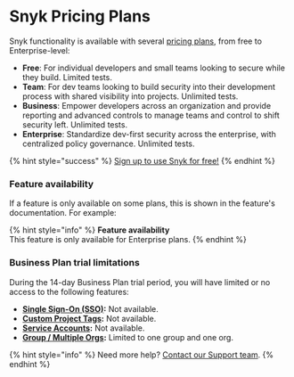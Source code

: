# Snyk Pricing Plans

Snyk functionality is available with several [pricing plans](https://snyk.io/plans/), from free to Enterprise-level:

* **Free**: For individual developers and small teams looking to secure while they build. Limited tests.
* **Team**: For dev teams looking to build security into their development process with shared visibility into projects. Unlimited tests.
* **Business**: Empower developers across an organization and provide reporting and advanced controls to manage teams and control to shift security left. Unlimited tests.
* **Enterprise**: Standardize dev-first security across the enterprise, with centralized policy governance. Unlimited tests.

{% hint style="success" %}
[Sign up to use Snyk for free!](https://snyk.io/login?cta=sign-up\&loc=nav\&page=support\_docs\_page)
{% endhint %}

### Feature availability

If a feature is only available on some plans, this is shown in the feature's documentation. For example:

{% hint style="info" %}
**Feature availability**\
This feature is only available for Enterprise plans.
{% endhint %}

### Business Plan trial limitations

During the 14-day Business Plan trial period, you will have limited or no access to the following features:

* [**Single Sign-On (SSO)**](../user-and-group-management/setting-up-sso-for-authentication/)**:** Not available.
* [**Custom Project Tags**](../snyk-web-ui/introduction-to-snyk-projects/project-tags.md)**:** Not available.
* [**Service Accounts**](../user-and-group-management/structure-account-for-high-application-performance/service-accounts.md)**:** Not available.
* [**Group / Multiple Orgs**](../user-and-group-management/managing-groups-and-organizations/)**:** Limited to one group and one org.

{% hint style="info" %}
Need more help? [Contact our Support team](https://support.snyk.io/hc/en-us/requests/new).
{% endhint %}
